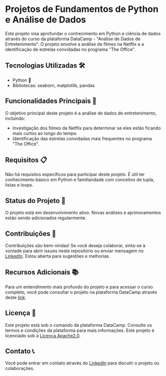 # Projetos de Fundamentos de Python e Análise de Dados

Este projeto visa aprofundar o conhecimento em Python e ciência de dados através do curso da plataforma DataCamp - "Análise de Dados de Entretenimento". O projeto envolve a análise de filmes na Netflix e a identificação de estrelas convidadas no programa "The Office".

## Tecnologias Utilizadas 🛠️

- Python 🐍
- Bibliotecas: seaborn, matplotlib, pandas

## Funcionalidades Principais 🚀

O objetivo principal deste projeto é a análise de dados de entretenimento, incluindo:

- Investigação dos filmes da Netflix para determinar se eles estão ficando mais curtos ao longo do tempo.
- Identificação das estrelas convidadas mais frequentes no programa "The Office".

## Requisitos 📋

Não há requisitos específicos para participar deste projeto. É útil ter conhecimento básico em Python e familiaridade com conceitos de tupla, listas e loops.

## Status do Projeto 🌱

O projeto está em desenvolvimento ativo. Novas análises e aprimoramentos estão sendo adicionados regularmente.

## Contribuições 🤝

Contribuições são bem-vindas! Se você deseja colaborar, sinta-se à vontade para abrir issues neste repositório ou enviar mensagem no  [LinkedIn](https://www.linkedin.com/in/ana-luisa-goes-barbosa/). Estou aberta para sugestões e melhorias.

## Recursos Adicionais 📚

Para um entendimento mais profundo do projeto e para acessar o curso completo, você pode consultar o projeto na plataforma DataCamp através deste [link](https://app.datacamp.com/learn/projects/entertainment-data).

## Licença 📄

Este projeto está sob o comando da plataforma DataCamp. Consulte os termos e condições da plataforma para mais informações.
Este projeto é licenciado sob a [Licença Apache2.0](LICENSE).

## Contato 📞

Você pode entrar em contato através do [LinkedIn](https://www.linkedin.com/in/ana-luisa-goes-barbosa/) para discutir o projeto ou colaborações.
